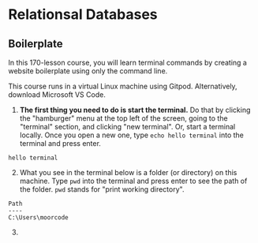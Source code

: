 # Relationsal Databases

## Boilerplate

In this 170-lesson course, you will learn terminal commands by creating a website boilerplate using only the command line.

This course runs in a virtual Linux machine using Gitpod. Alternatively, download Microsoft VS Code.

1. __The first thing you need to do is start the terminal.__ Do that by clicking the "hamburger" menu at the top left of the screen, going to the "terminal" section, and clicking "new terminal". Or, start a terminal locally. Once you open a new one, type `echo hello terminal` into the terminal and press enter.

```
hello terminal
```

2. What you see in the terminal below is a folder (or directory) on this machine. Type `pwd` into the terminal and press enter to see the path of the folder. `pwd` stands for "print working directory".

```
Path
----
C:\Users\moorcode
```

3. 